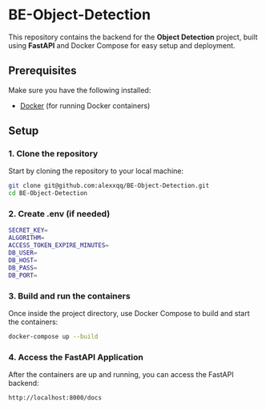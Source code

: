 # BE-Object-Detection

This repository contains the backend for the **Object Detection** project, built using **FastAPI** and Docker Compose for easy setup and deployment.

## Prerequisites

Make sure you have the following installed:

- [Docker](https://www.docker.com/get-started) (for running Docker containers)

## Setup

### 1. Clone the repository

Start by cloning the repository to your local machine:

```bash
git clone git@github.com:alexxqq/BE-Object-Detection.git
cd BE-Object-Detection
```
### 2. Create .env (if needed)
```bash
SECRET_KEY=
ALGORITHM=
ACCESS_TOKEN_EXPIRE_MINUTES=
DB_USER=
DB_HOST=
DB_PASS=
DB_PORT=
```
### 3. Build and run the containers

Once inside the project directory, use Docker Compose to build and start the containers:

```bash
docker-compose up --build
```
### 4. Access the FastAPI Application

After the containers are up and running, you can access the FastAPI backend:

```bash
http://localhost:8000/docs
```



